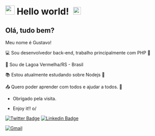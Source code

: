 # <img src="https://github.com/TheDudeThatCode/TheDudeThatCode/blob/master/Assets/Hi.gif" width="29px"> **Hello world!** &nbsp;<img src="https://github.com/TheDudeThatCode/TheDudeThatCode/blob/master/Assets/Earth.gif" width="24px">
 

## Olá, tudo bem?

 Meu nome é Gustavo!

:computer: Sou desenvolvedor back-end, trabalho principalmente com PHP 🐘

:house_with_garden: Sou de Lagoa Vermelha/RS - Brasil

:books: Estou atualmente estudando sobre Nodejs 🚀

:outbox_tray: Quero poder aprender com todos e ajudar a todos. 💪



- Obrigado pela visita.

- Enjoy it!! o/


[![Twitter Badge](https://img.shields.io/badge/Twitter-1DA1F2?style=for-the-badge&logo=twitter&logoColor=white)](https://twitter.com/ohmyguh) 
[![Linkedin Badge](https://img.shields.io/badge/LinkedIn-0077B5?style=for-the-badge&logo=linkedin&logoColor=white)](https://www.linkedin.com/in/gustavo-g-passos/) 

[![Gmail](https://img.shields.io/badge/Gmail-D14836?style=for-the-badge&logo=gmail&logoColor=white)](mailto:girardigustavo.03@gmail.com)
